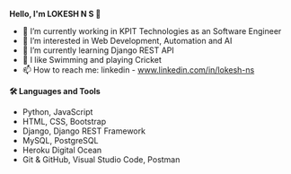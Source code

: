 **Hello, I'm LOKESH N S  👋**

- 💼 I’m currently working in KPIT Technologies as an Software Engineer
- 👀 I’m interested in Web Development, Automation and AI
- 🌱 I’m currently learning Django REST API 
- 🚀 I like Swimming and playing Cricket
- 📫 How to reach me: linkedin - www.linkedin.com/in/lokesh-ns

**🛠  Languages and Tools**

- Python, JavaScript
- HTML, CSS, Bootstrap
- Django, Django REST Framework
- MySQL, PostgreSQL
- Heroku Digital Ocean
- Git & GitHub, Visual Studio Code, Postman
